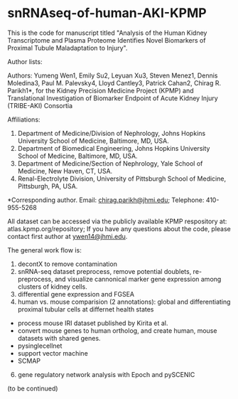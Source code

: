 # snRNAseq-of-human-AKI-KPMP

This is the code for manuscript titled "Analysis of the Human Kidney Transcriptome and Plasma Proteome Identifies Novel Biomarkers of Proximal Tubule Maladaptation to Injury". 

Author lists:

Authors:  Yumeng Wen1, Emily Su2, Leyuan Xu3, Steven Menez1, Dennis Moledina3, Paul M. Palevsky4, Lloyd Cantley3, Patrick Cahan2, Chirag R. Parikh1*, for the Kidney Precision Medicine Project (KPMP) and Translational Investigation of Biomarker Endpoint of Acute Kidney Injury (TRIBE-AKI) Consortia

Affiliations:
1. Department of Medicine/Division of Nephrology, Johns Hopkins University School of Medicine, Baltimore, MD, USA.
2. Department of Biomedical Engineering, Johns Hopkins University School of Medicine, Baltimore, MD, USA.
3. Department of Medicine/Section of Nephrology, Yale School of Medicine, New Haven, CT, USA.
4. Renal-Electrolyte Division, University of Pittsburgh School of Medicine, Pittsburgh, PA, USA.

*Corresponding author. Email:  chirag.parikh@jhmi.edu; Telephone: 410-955-5268

All dataset can be accessed via the publicly available KPMP respository at: atlas.kpmp.org/repository; 
If you have any questions about the code, please contact first author at ywen14@jhmi.edu. 

The general work flow is:
1. decontX to remove contamination
2. snRNA-seq dataset preprocess, remove potential doublets, re-preprocess, and visualize cannonical marker gene expression among clusters of kidney cells. 
3. differential gene expression and FGSEA
4. human vs. mouse comparision (2 annotations): global and differentiating proximal tubular cells at differnet health states
- process mouse IRI dataset published by Kirita et al. 
- convert mouse genes to human ortholog, and create human, mouse datasets with shared genes. 
- pysinglecellnet
- support vector machine
- SCMAP
6. gene regulatory network analysis with Epoch and pySCENIC

(to be continued) 
